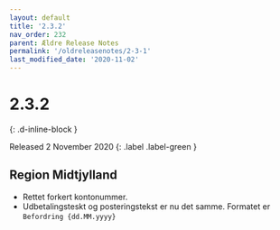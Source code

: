```yaml
---
layout: default
title: '2.3.2'
nav_order: 232
parent: Ældre Release Notes
permalink: '/oldreleasenotes/2-3-1'
last_modified_date: '2020-11-02'
---
```


# 2.3.2
{: .d-inline-block }

Released 2 November 2020
{: .label .label-green }

## Region Midtjylland

- Rettet forkert kontonummer.
- Udbetalingsteskt og posteringstekst er nu det samme. Formatet er `Befordring {dd.MM.yyyy}`
